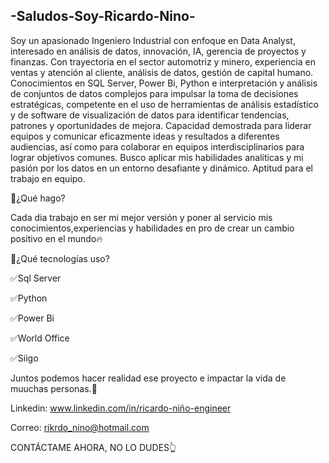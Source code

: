 ## -Saludos-Soy-Ricardo-Nino-
Soy un apasionado Ingeniero Industrial con enfoque en Data Analyst, interesado en análisis de datos, innovación, IA, gerencia de proyectos y finanzas. Con trayectoria en el sector automotriz y minero, experiencia en ventas y atención al cliente, análisis de datos, gestión de capital humano. Conocimientos en SQL Server, Power Bi, Python e interpretación y análisis de conjuntos de datos complejos para impulsar la toma de decisiones estratégicas, competente en el uso de herramientas de análisis estadístico y de software de visualización de datos para identificar tendencias, patrones y oportunidades de mejora. Capacidad demostrada para liderar equipos y comunicar eficazmente ideas y resultados a diferentes audiencias, así como para colaborar en equipos interdisciplinarios para lograr objetivos comunes. Busco aplicar mis habilidades analíticas y mi pasión por los datos en un entorno desafiante y dinámico. Aptitud para el trabajo en equipo.

🔵¿Qué hago?

Cada dia trabajo en ser mi mejor versión y poner al servicio mis conocimientos,experiencias y habilidades en pro de crear un cambio positivo en el mundo🔥

🔵¿Qué tecnologías uso?

✅Sql Server

✅Python

✅Power Bi

✅World Office

✅Siigo

Juntos podemos hacer realidad ese proyecto e impactar la vida de muuchas personas.🙂

Linkedin: www.linkedin.com/in/ricardo-niño-engineer

Correo: rikrdo_nino@hotmail.com

CONTÁCTAME AHORA, NO LO DUDES👆

